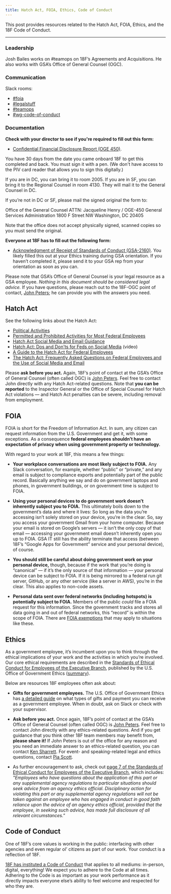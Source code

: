 ```yaml
---
title: Hatch Act, FOIA, Ethics, Code of Conduct
---
```


This post provides resources related to the Hatch Act, FOIA, Ethics, and the 18F Code of Conduct.

---

### <a id="leadership">Leadership</a>

Josh Bailes works on #teamops on 18F’s Agreements and Acquisitions. He also works with GSA’s Office of General Counsel (OGC).

### <a id="communication">Communication</a>

Slack rooms:

- [#foia](https://18f.slack.com/messages/foia/)
- [#legalstuff](https://18f.slack.com/messages/legalstuff/)
- [#teamops](https://18f.slack.com/messages/teamops/)
- [#wg-code-of-conduct](https://18f.slack.com/messages/wg-code-of-conduct/)

### <a id="documentation">Documentation</a>

**Check with your director to see if you're required to fill out this form:**

- [Confidential Financial Disclosure Report (OGE 450)](https://www2.oge.gov/Web/oge.nsf/Resources/OGE+Form+450:+Confidential+Financial+Disclosure+Report). 
 
You have 30 days from the date you came onboard 18F to get this completed and back. You must sign it with a pen. (We don't have access to the PIV card reader that allows you to sign this digitally.)

If you are in DC, you can bring it to room 2005.
If you are in SF, you can bring it to the Regional Counsel in room 4130. They will mail it to the General Counsel in DC.

If you’re not in DC or SF, please mail the signed original the form to:

Office of the General Counsel
ATTN: Jacqueline Henry / OGE-450
General Services Administration
1800 F Street NW
Washington, DC 20405

Note that the office does not accept physically signed, scanned copies so you must send the original.

**Everyone at 18F has to fill out the following form:**

- [Acknowledgment of Receipt of Standards of Conduct (GSA-2160)](http://www.gsa.gov/portal/forms/download/114346). You likely filled this out at your Ethics training during GSA orientation. If you haven&rsquo;t completed it, please send it to your GSA rep from your orientation as soon as you can.

Please note that GSA&rsquo;s Office of General Counsel is your legal resource as a GSA employee. _Nothing in this document should be considered legal advice._ If you have questions, please reach out to the 18F-OGC point of contact, [John Peters](mailto:john.h.peters@gsa.gov); he can provide you with the answers you need.

## <a id="hatch-act">Hatch Act</a>

See the following links about the Hatch Act:

* [Political Activities](https://www.oge.gov/web/oge.nsf/Resources/Political+Activities)
* [Permitted and Prohibited Activities for Most Federal Employees](https://osc.gov/Resources/HA%20Poster%20Lesser%20Restricted%202016.pdf)
* [Hatch Act Social Media and Email Guidance](https://osc.gov/Pages/Hatch-Act-Social-Media-and-Email-Guidance.aspx)
* [Hatch Act: Dos and Don'ts for Feds on Social Media](https://www.youtube.com/watch?v=YVSOmrLMrjU&app=desktop) (video)
* [A Guide to the Hatch Act for Federal Employees](https://osc.gov/Resources/HA%20Pamphlet%20Sept%202014.pdf)
* [The Hatch Act: Frequently Asked Questions on Federal Employees and the Use of Social Media and Email](https://osc.gov/Pages/The-Hatch-Act-Frequently-Asked-Questions-on-Federal-Employees-and-the-Use-of-Social-Media-and-Email.aspx)

Please **ask before you act.** Again, 18F&rsquo;s point of contact at the GSA&rsquo;s Office of General Counsel (often called OGC) is [John Peters](mailto:john.h.peters@gsa.gov). Feel free to contact John directly with any Hatch Act-related questions. Note that **you can be reported** to the Inspector General or the Office of Special Counsel for Hatch Act violations &mdash; and Hatch Act penalties can be severe, including removal from employment.

## <a id="foia">FOIA</a>

FOIA is short for the Freedom of Information Act. In sum, any citizen can request information from the U.S. Government and get it, with some exceptions. As a consequence **federal employees shouldn&rsquo;t have an expectation of privacy when using government property or technology.**

With regard to your work at 18F, this means a few things:

- **Your workplace conversations are most likely subject to FOIA.** Any Slack conversation, for example, whether &ldquo;public&rdquo; or &ldquo;private,&rdquo; and any email is subject to compliance exports and potentially part of the public record. Basically anything we say and do on government laptops and phones, in government buildings, or on government time is subject to FOIA.

- **Using your personal devices to do government work doesn&rsquo;t inherently subject you to FOIA.** This ultimately boils down to the government&rsquo;s data and where it lives: So long as the data you&rsquo;re accessing isn&rsquo;t solely stored on your device, you&rsquo;re in the clear. So, say you access your government Gmail from your home computer. Because your email is stored on Google&rsquo;s servers &mdash; it isn&rsquo;t the only copy of that email &mdash; accessing your government email doesn&rsquo;t inherently open you up to FOIA. GSA IT still has the ability terminate that access (between 18F&rsquo;s &ldquo;Google Apps for Government&rdquo; service and your personal device), of course.

- **You should still be careful about doing government work on your personal device,** though, because if the work that you&rsquo;re doing is &ldquo;canonical&rdquo; &mdash; if it&rsquo;s the only source of that information &mdash; your personal device can be subject to FOIA. If it is being mirrored to a federal run git server, GitHub, or any other service (like a server in AWS), you&rsquo;re in the clear. This also applies to non-code assets.

- **Personal data sent over federal networks (including hotspots) is potentially subject to FOIA.** Members of the public _could_ file a FOIA request for this information. Since the government tracks and stores all data going in and out of federal networks, this &ldquo;record&rdquo; is within the scope of FOIA. There are [FOIA exemptions](http://www.foia.gov/faq.html#exemptions) that may apply to situations like these.


## <a id="ethics">Ethics</a>

As a government employee, it&rsquo;s incumbent upon you to think through the ethical implications of your work and the activities in which you&rsquo;re involved. Our core ethical requirements are described in the [Standards of Ethical Conduct for Employees of the Executive Branch](https://www.oge.gov/Web/oge.nsf/Resources/Standards+of+Ethical+Conduct+for+Employees+of+the+Executive+Branch), published by the U.S. Office of Government Ethics ([summary](https://www.oge.gov/Web/oge.nsf/Employee%20Standards%20of%20Conduct)).

Below are resources 18F employees often ask about:

- **Gifts for government employees.** The U.S. Office of Government Ethics has [a detailed guide](https://www.oge.gov/Web/OGE.nsf/Gifts%20and%20Payments) on what types of gifts and payment you can receive as a government employee. When in doubt, ask on Slack or check with your supervisor.

- **Ask before you act.** Once again, 18F&rsquo;s point of contact at the GSA&rsquo;s Office of General Counsel (often called OGC) is [John Peters](mailto:john.h.peters@gsa.gov). Feel free to contact John directly with any ethics-related questions. And if you get guidance that you think other 18F team members may benefit from, **please share it!** If John Peters is out of the office for any reason and you need an immediate answer to an ethics-related question, you can contact [Ken Sharrett](mailto:kenneth.sharrett@gsa.gov). For event- and speaking-related legal and ethics questions, contact [Pia Scott](mailto:pia.scott@gsa.gov).

 - As further encouragement to ask, check out [page 7 of the Standards of Ethical Conduct for Employees of the Executive Branch](https://www.oge.gov/Web/oge.nsf/0/076ABBBFC3B026A785257F14006929A2/$FILE/SOC%20as%20of%2076%20FR%2038547.pdf), which includes: *"Employees who have questions about the application of this part or any supplemental agency regulations to particular situations should seek advice from an agency ethics official. Disciplinary action for violating this part or any supplemental agency regulations will not be taken against an employee who has engaged in conduct in good faith reliance upon the advice of an agency ethics official, provided that the employee, in seeking such advice, has made full disclosure of all relevant circumstances."*


## <a id="code-of-conduct">Code of Conduct</a>

One of 18F&rsquo;s core values is working in the public: interfacing with other agencies and even regular ol&rsquo; citizens as part of our work. Your conduct is a reflection of 18F.

[18F has instituted a Code of Conduct](https://github.com/18F/code-of-conduct) that applies to all mediums: in-person, digital, everything! We expect you to adhere to the Code at all times. Adhering to the Code is as important as your work performance as it directly impacts everyone else&rsquo;s ability to feel welcome and respected for who they are.
